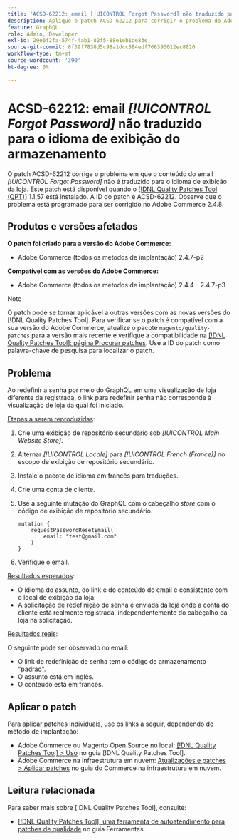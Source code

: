 ```yaml
---
title: 'ACSD-62212: email [!UICONTROL Forgot Password] não traduzido para o idioma de exibição do armazenamento'
description: Aplique o patch ACSD-62212 para corrigir o problema do Adobe Commerce em que o conteúdo do email *[!UICONTROL Forgot Password]* não é traduzido para o idioma da exibição de loja.
feature: GraphQL
role: Admin, Developer
exl-id: 29e6f2fa-574f-4ab1-82f5-88e1eb1de83e
source-git-commit: 8f39f7838d5c98a1dcc584edf766393012ec8820
workflow-type: tm+mt
source-wordcount: '390'
ht-degree: 0%

---
```


# ACSD-62212: email *[!UICONTROL Forgot Password]* não traduzido para o idioma de exibição do armazenamento

O patch ACSD-62212 corrige o problema em que o conteúdo do email *[!UICONTROL Forgot Password]* não é traduzido para o idioma de exibição da loja. Este patch está disponível quando o [[!DNL Quality Patches Tool (QPT)]](https://experienceleague.adobe.com/docs/commerce-operations/tools/quality-patches-tool/usage.html) 1.1.57 está instalado. A ID do patch é ACSD-62212. Observe que o problema está programado para ser corrigido no Adobe Commerce 2.4.8.

## Produtos e versões afetados

**O patch foi criado para a versão do Adobe Commerce:**

* Adobe Commerce (todos os métodos de implantação) 2.4.7-p2

**Compatível com as versões do Adobe Commerce:**

* Adobe Commerce (todos os métodos de implantação) 2.4.4 - 2.4.7-p3

>[!NOTE]
>
>O patch pode se tornar aplicável a outras versões com as novas versões do [!DNL Quality Patches Tool]. Para verificar se o patch é compatível com a sua versão do Adobe Commerce, atualize o pacote `magento/quality-patches` para a versão mais recente e verifique a compatibilidade na [[!DNL Quality Patches Tool]: página Procurar patches](https://experienceleague.adobe.com/tools/commerce-quality-patches/index.html). Use a ID do patch como palavra-chave de pesquisa para localizar o patch.

## Problema

Ao redefinir a senha por meio do GraphQL em uma visualização de loja diferente da registrada, o link para redefinir senha não corresponde à visualização de loja da qual foi iniciado.

<u>Etapas a serem reproduzidas</u>:

1. Crie uma exibição de repositório secundário sob *[!UICONTROL Main Website Store]*.
1. Alternar *[!UICONTROL Locale]* para *[!UICONTROL French (France)]* no escopo de exibição de repositório secundário.
1. Instale o pacote de idioma em francês para traduções.
1. Crie uma conta de cliente.
1. Use a seguinte mutação do GraphQL com o cabeçalho *store* com o código de exibição de repositório secundário.

   ```
   mutation {
       requestPasswordResetEmail(
           email: "test@gmail.com"
       )
   }
   ```

1. Verifique o email.

<u>Resultados esperados</u>:

* O idioma do assunto, do link e do conteúdo do email é consistente com o local de exibição da loja.
* A solicitação de redefinição de senha é enviada da loja onde a conta do cliente está realmente registrada, independentemente do cabeçalho da loja na solicitação.

<u>Resultados reais</u>:

O seguinte pode ser observado no email:

* O link de redefinição de senha tem o código de armazenamento &quot;padrão&quot;.
* O assunto está em inglês.
* O conteúdo está em francês.

## Aplicar o patch

Para aplicar patches individuais, use os links a seguir, dependendo do método de implantação:

* Adobe Commerce ou Magento Open Source no local: [[!DNL Quality Patches Tool] > Uso](/help/tools/quality-patches-tool/usage.md) no guia [!DNL Quality Patches Tool].
* Adobe Commerce na infraestrutura em nuvem: [Atualizações e patches > Aplicar patches](https://experienceleague.adobe.com/docs/commerce-cloud-service/user-guide/develop/upgrade/apply-patches.html) no guia do Commerce na infraestrutura em nuvem.

## Leitura relacionada

Para saber mais sobre [!DNL Quality Patches Tool], consulte:

* [[!DNL Quality Patches Tool]: uma ferramenta de autoatendimento para patches de qualidade](/help/tools/quality-patches-tool/quality-patches-tool-to-self-serve-quality-patches.md) no guia Ferramentas.
